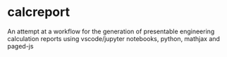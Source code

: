 # calcreport
An attempt at a workflow for the generation of presentable engineering calculation reports using vscode/jupyter notebooks, python, mathjax and paged-js
